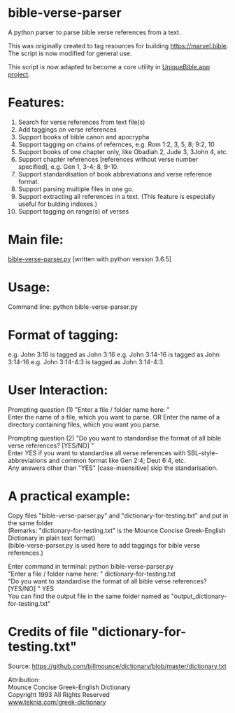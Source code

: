 # bible-verse-parser
A python parser to parse bible verse references from a text.

This was originally created to tag resources for building <a href="https://marvel.bible">https://marvel.bible</a>.<br>
The script is now modified for general use.

This script is now adapted to become a core utility in <a href="https://github.com/eliranwong/UniqueBible" target="_blank">UniqueBible.app project</a>.

# Features:
1. Search for verse references from text file(s)
2. Add taggings on verse references
3. Support books of bible canon and apocrypha
4. Support tagging on chains of refernces, e.g. Rom 1:2, 3, 5, 8; 9:2, 10
5. Support books of one chapter only, like Obadiah 2, Jude 3, 3John 4, etc.
6. Support chapter references [references without verse number specified], e.g. Gen 1, 3-4; 8, 9-10.
7. Support standardisation of book abbreviations and verse reference format.
8. Support parsing multiple files in one go.
9. Support extracting all references in a text.  (This feature is especially useful for bulding indexes.)
10. Support tagging on range(s) of verses

# Main file: 
<a href="https://github.com/eliranwong/bible-verse-parser/blob/master/BibleVerseParser.py">bible-verse-parser.py</a> [written with python version 3.6.5]

# Usage:
Command line: python bible-verse-parser.py

# Format of tagging:
e.g. John 3:16 is tagged as <ref onclick="bcv(43,3,16)">John 3:16</ref>
e.g. John 3:14-16 is tagged as <ref onclick="bcv(43,3,14,3,16)">John 3:14-16</ref>
e.g. John 3:14-4:3 is tagged as <ref onclick="bcv(43,3,14,4,3)">John 3:14-4:3</ref>

# User Interaction:
Prompting question (1) "Enter a file / folder name here: "<br>
Enter the name of a file, which you want to parse.
OR
Enter the name of a directory containing files, which you want you parse.

Prompting question (2) "Do you want to standardise the format of all bible verse references? [YES/NO] "<br>
Enter YES if you want to standardise all verse references with SBL-style-abbreviations and common format like Gen 2:4; Deut 6:4, etc.<br>
Any answers other than "YES" [case-insensitive] skip the standarisation.

# A practical example:

Copy files "bible-verse-parser.py" and "dictionary-for-testing.txt" and put in the same folder<br>
(Remarks: "dictionary-for-testing.txt" is the Mounce Concise Greek-English Dictionary in plain text format)<br>
(bible-verse-parser.py is used here to add taggings for bible verse references.)<br>

Enter command in terminal: python bible-verse-parser.py<br>
"Enter a file / folder name here: " dictionary-for-testing.txt<br>
"Do you want to standardise the format of all bible verse references? [YES/NO] " YES<br>
You can find the output file in the same folder named as "output_dictionary-for-testing.txt"<br>

# Credits of file "dictionary-for-testing.txt"

Source: <a href="https://github.com/billmounce/dictionary/blob/master/dictionary.txt">https://github.com/billmounce/dictionary/blob/master/dictionary.txt</a>

Attribution:<br>
Mounce Concise Greek-English Dictionary<br>
Copyright 1993 All Rights Reserved<br>
www.teknia.com/greek-dictionary
